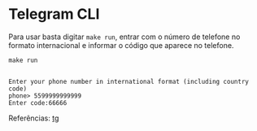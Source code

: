 # Telegram CLI

Para usar basta digitar `make run`, entrar com o número de
telefone no formato internacional e informar o código que
aparece no telefone.

```
make run


Enter your phone number in international format (including country code)
phone> 5599999999999
Enter code:66666
```

Referências:
[tg](https://pypi.org/project/tg/)


